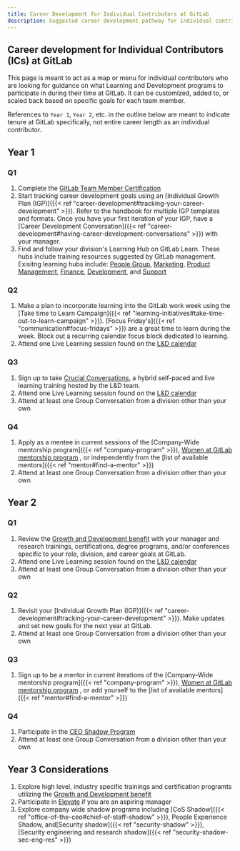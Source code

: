 ```yaml
---
title: Career Development for Individual Contributors at GitLab
description: Suggested career development pathway for individual contributors at GitLab
---
```


## Career development for Individual Contributors (ICs) at GitLab

This page is meant to act as a map or menu for individual contributors who are looking for guidance on what Learning and Development programs to participate in during their time at GitLab. It can be customized, added to, or scaled back based on specific goals for each team member.

References to `Year 1`, `Year 2`, etc. in the outline below are meant to indicate tenure at GitLab specifically, not entire career length as an individual contributor.

## Year 1

### Q1

1. Complete the [GitLab Team Member Certification](https://gitlab.edcast.com/pathways/gitlab-team-members-certification-this)
1. Start tracking career development goals using an [Individual Growth Plan (IGP)]({{< ref "career-development#tracking-your-career-development" >}}). Refer to the handbook for multiple IGP templates and formats. Once you have your first iteration of your IGP, have a [Career Development Conversation]({{< ref "career-development#having-career-development-conversations" >}}) with your manager.
1. Find and follow your division's Learning Hub on GitLab Learn. These hubs include training resources suggested by GitLab management. Exisitng learning hubs include: [People Group](https://gitlab.edcast.com/channel/people-group-learning-hub), [Marketing](https://gitlab.edcast.com/channel/gitlab-marketing-learning-hub), [Product Management](https://gitlab.edcast.com/channel/gitlab-product-team-learning-hub]), [Finance](https://gitlab.edcast.com/channel/gitlab-finance-learning-hub), [Development](https://gitlab.edcast.com/channel/gitlab-development-learning-hub), and [Support](https://gitlab.edcast.com/channel/gitlab-support-team-professional-development)

### Q2

1. Make a plan to incorporate learning into the GitLab work week using the [Take time to Learn Campaign]({{< ref "learning-initiatives#take-time-out-to-learn-campaign" >}}). [Focus Friday's]({{< ref "communication#focus-fridays" >}}) are a great time to learn during the week. Block out a recurring calendar focus block dedicated to learning.
1. Attend one Live Learning session found on the [L&D calendar](/handbook/people-group/learning-and-development#fy23-learning--development-calendar)

### Q3

1. Sign up to take [Crucial Conversations](/handbook/people-group/learning-and-development/learning-initiatives/crucial-conversations), a hybrid self-paced and live learning training hosted by the L&D team.
1. Attend one Live Learning session found on the [L&D calendar](/handbook/people-group/learning-and-development#fy23-learning--development-calendar)
1. Attend at least one Group Conversation from a division other than your own

### Q4

1. Apply as a mentee in current sessions of the [Company-Wide mentorship program]({{< ref "company-program" >}}), [Women at GitLab mentorship program](/handbook/company/culture/inclusion/tmrg-gitlab-women/mentorship-program/) , or independently from the [list of available mentors]({{< ref "mentor#find-a-mentor" >}})
1. Attend at least one Group Conversation from a division other than your own

## Year 2

### Q1

1. Review the [Growth and Development benefit](/handbook/total-rewards/benefits/general-and-entity-benefits/growth-and-development) with your manager and research trainings, certifications, degree programs, and/or conferences specific to your role, division, and career goals at GitLab.
1. Attend one Live Learning session found on the [L&D calendar](/handbook/people-group/learning-and-development#fy23-learning--development-calendar)
1. Attend at least one Group Conversation from a division other than your own

### Q2

1. Revisit your [Individual Growth Plan (IGP)]({{< ref "career-development#tracking-your-career-development" >}}). Make updates and set new goals for the next year at GitLab.
1. Attend at least one Group Conversation from a division other than your own

### Q3

1. Sign up to be a mentor in current iterations of the [Company-Wide mentorship program]({{< ref "company-program" >}}), [Women at GitLab mentorship program](/handbook/company/culture/inclusion/tmrg-gitlab-women/mentorship-program/) , or add yourself to the [list of available mentors]({{< ref "mentor#find-a-mentor" >}})

### Q4

1. Participate in the [CEO Shadow Program](/handbook/ceo/shadow)
1. Attend at least one Group Conversation from a division other than your own

## Year 3 Considerations

1. Explore high level, industry specific trainings and certification programts utilizing the [Growth and Development benefit](/handbook/total-rewards/benefits/general-and-entity-benefits/growth-and-development)
1. Participate in [Elevate](/handbook/people-group/learning-and-development/elevate-programs/) if you are an aspiring manager
1. Explore company wide shadow programs including [CoS Shadow]({{< ref "office-of-the-ceo#chief-of-staff-shadow" >}}), People Experience Shadow, and[Security shadow]({{< ref "security-shadow" >}}), [Security engineering and research shadow]({{< ref "security-shadow-sec-eng-res" >}})

